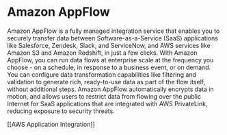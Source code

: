 # Amazon AppFlow
Amazon AppFlow is a fully managed integration service that enables you to securely transfer data
between Software-as-a-Service (SaaS) applications like Salesforce, Zendesk, Slack, and ServiceNow, and
AWS services like Amazon S3 and Amazon Redshift, in just a few clicks. With Amazon AppFlow, you can
run data flows at enterprise scale at the frequency you choose - on a schedule, in response to a business
event, or on demand. You can configure data transformation capabilities like filtering and validation to
generate rich, ready-to-use data as part of the flow itself, without additional steps. Amazon AppFlow
automatically encrypts data in motion, and allows users to restrict data from flowing over the public
Internet for SaaS applications that are integrated with AWS PrivateLink, reducing exposure to security
threats.

[[AWS Application Integration]]
